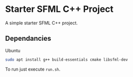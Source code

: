 # Starter SFML C++ Project
A simple starter SFML C++ project.

## Dependancies

Ubuntu
```sh
sudo apt install g++ build-essentials cmake libsfml-dev
```

To run just execute `run.sh`.
